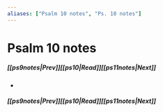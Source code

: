 ```yaml
---
aliases: ["Psalm 10 notes", "Ps. 10 notes"]
---
```

# Psalm 10 notes
##### <span class=arrow-left></span>[[ps9notes|Prev]]<span class=navigation-separator></span>[[ps10|Read]]<span class=navigation-separator></span>[[ps11notes|Next]]<span class=arrow-right></span>
- 
##### <span class=arrow-left></span>[[ps9notes|Prev]]<span class=navigation-separator></span>[[ps10|Read]]<span class=navigation-separator></span>[[ps11notes|Next]]<span class=arrow-right></span>